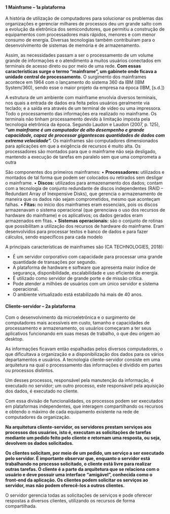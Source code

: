 #### 1 Mainframe – 1a plataforma
A história de utilização de computadores para solucionar os problemas das organizações e gerenciar milhares de processos deu um grande salto com a evolução da eletrônica dos semicondutores, que permitiu a construção de equipamentos com processadores mais rápidos, menores e com menor consumo de energia. Diversas tecnologias também contribuíram para o desenvolvimento de sistemas de memória e de armazenamento.

Assim, as necessidades passam a ser o processamento de um volume grande de informações e o atendimento a muitos usuários conectados em terminais de acesso direto ou por meio de uma rede. **Com essas características surge o termo “mainframe”, um gabinete onde ficava a unidade central de processamento.** O surgimento dos mainframes acontece em 1964 com o lançamento do sistema 360 da IBM (IBM System/360), sendo esse o maior projeto da empresa na época (IBM, [s.d.])

A estrutura de um ambiente com mainframe envolvia diversos terminais, nos quais a entrada de dados era feita pelos usuários geralmente via teclado; e a saída era através de um terminal de vídeo ou uma impressora. Todo o processamento das informações era realizado no mainframe. Os terminais não tinham processamento devido à limitação imposta pela tecnologia eletrônica da época. Segundo Laudon e Laudon (2007, p. 125), ***“um mainframe é um computador de alto desempenho e grande capacidade, capaz de processar gigantescas quantidades de dados com extrema velocidade”.*** Os mainframes são computadores dimensionados para aplicações em que a exigência de recursos é muito alta. Os processadores são montados para que o mainframe não seja desligado, mantendo a execução de tarefas em paralelo sem que uma comprometa a outra

São componentes dos primeiros mainframes:
• **Processadores:** utilizados e montados de tal forma que podem
ser colocados ou retirados sem desligar o mainframe.
• **Discos:** utilizados para armazenamento dos dados; contam com
a tecnologia de conjunto redundante de discos independentes
(RAID – Redundant Array of Inexpensive Disks), que gerencia o
armazenamento de maneira que os dados não sejam comprometidos, mesmo que aconteçam falhas.
• **Fitas:** no início dos mainframes eram essenciais, pois os discos
armazenavam o sistema operacional (que gerenciava o uso dos
recursos de hardware do mainframe) e os aplicativos; os dados
gerados eram armazenados em fitas.
• **Sistemas operacionais:** são o conjunto de rotinas que possibilitam a utilização dos recursos de hardware do mainframe. Eram desenvolvidos para processar textos e banco de dados e para
fazer cálculos, sendo específicos para cada modelo

A principais características de mainframes são (CA TECHNOLOGIES, 2018): 
- É um servidor corporativo com capacidade para processar uma grande quantidade de transações por segundo.
- A plataforma de hardware e software que apresenta maior índice de segurança, disponibilidade, escalabilidade e uso eficiente de energia.
- É utilizado como servidor de grande porte e de missão crítica.
- Pode atender a milhões de usuários com um único servidor e sistema operacional.
- O ambiente virtualizado está estabilizado há mais de 40 anos.


#### Cliente-servidor – 2a plataforma
Com o desenvolvimento da microeletrônica e o surgimento de computadores mais acessíveis em custo, tamanho e capacidades de processamento e armazenamento, os usuários começaram a ter seus aplicativos funcionando em suas mesas de trabalho, o que deu origem ao desktop. 

As informações ficavam então espalhadas pelos diversos computadores, o que dificultava a organização e a disponibilização dos dados para os vários departamentos e usuários. A tecnologia cliente-servidor consiste em uma arquitetura na qual o processamento das informações é dividido em partes ou processos distintos. 

Um desses processos, responsável pela manutenção da informação, é executado no servidor; um outro processo, este responsável pela aquisição dos dados, é executado no cliente. 

Com essa divisão de funcionalidades, os processos podem ser executados em plataformas independentes, que interagem compartilhando os recursos e obtendo o máximo de cada equipamento existente na rede de computadores da organização. 

**Na arquitetura cliente-servidor, os servidores prestam serviços aos processos dos usuários, isto é, executam as solicitações de tarefas mediante um pedido feito pelo cliente e retornam uma resposta, ou seja, devolvem os dados solicitados.**

**Os clientes solicitam, por meio de um pedido, um serviço a ser executado pelo servidor. É importante observar que, enquanto o servidor está trabalhando no processo solicitado, o cliente está livre para realizar outras tarefas. O cliente é a parte da arquitetura que se relaciona com o usuário e deve possuir uma interface “amigável”, conhecida como o front-end da aplicação. Os clientes podem solicitar os serviços ao servidor, mas não podem oferecê-los a outros clientes.**

O servidor gerencia todas as solicitações de serviços e pode oferecer respostas a diversos clientes, utilizando os recursos de forma compartilhada. 
